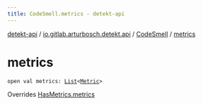 ```yaml
---
title: CodeSmell.metrics - detekt-api
---
```


[detekt-api](../../index.html) / [io.gitlab.arturbosch.detekt.api](../index.html) / [CodeSmell](index.html) / [metrics](./metrics.html)

# metrics

`open val metrics: `[`List`](https://kotlinlang.org/api/latest/jvm/stdlib/kotlin.collections/-list/index.html)`<`[`Metric`](../-metric/index.html)`>`

Overrides [HasMetrics.metrics](../-has-metrics/metrics.html)

